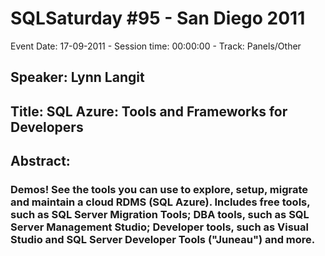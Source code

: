 # SQLSaturday #95 - San Diego 2011
Event Date: 17-09-2011 - Session time: 00:00:00 - Track: Panels/Other
## Speaker: Lynn Langit
## Title: SQL Azure: Tools and Frameworks for Developers
## Abstract:
### Demos!  See the tools you can use to explore, setup, migrate and maintain a cloud RDMS (SQL Azure).  Includes free tools, such as SQL Server Migration Tools; DBA tools, such as SQL Server Management Studio; Developer tools, such as Visual Studio and SQL Server Developer Tools ("Juneau") and more.

